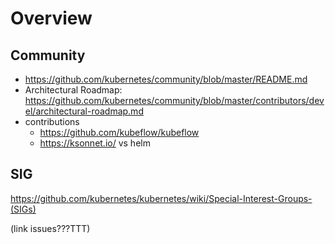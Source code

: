 # Overview
## Community
* https://github.com/kubernetes/community/blob/master/README.md
* Architectural Roadmap: https://github.com/kubernetes/community/blob/master/contributors/devel/architectural-roadmap.md
* contributions
  * https://github.com/kubeflow/kubeflow
  * https://ksonnet.io/ vs helm

## SIG
https://github.com/kubernetes/kubernetes/wiki/Special-Interest-Groups-(SIGs)

(link issues???TTT)
